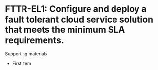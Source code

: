 # FTTR-EL1:  	Configure and deploy a fault tolerant cloud service solution that meets the minimum SLA requirements.	 

Supporting materials

* First item